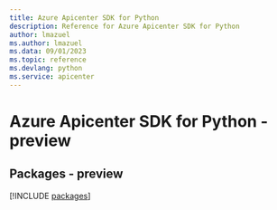 ```yaml
---
title: Azure Apicenter SDK for Python
description: Reference for Azure Apicenter SDK for Python
author: lmazuel
ms.author: lmazuel
ms.data: 09/01/2023
ms.topic: reference
ms.devlang: python
ms.service: apicenter
---
```

# Azure Apicenter SDK for Python - preview
## Packages - preview
[!INCLUDE [packages](apicenter-index.md)]